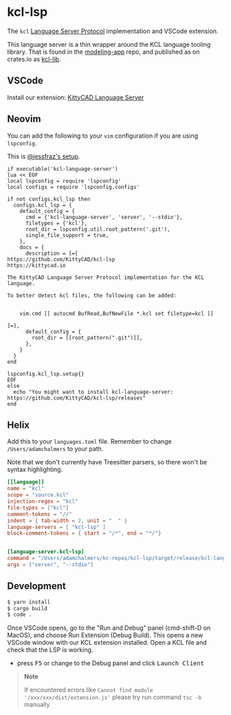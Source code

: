 # kcl-lsp

The `kcl` [Language Server Protocol](https://microsoft.github.io/language-server-protocol)
implementation and VSCode extension.

This language server is a thin wrapper around the KCL language tooling library.
That is found in the [modeling-app](https://github.com/kittycad/modeling-app) repo, and published as
on crates.io as [kcl-lib](https://crates.io/crates/kcl-lib).

## VSCode

Install our extension: [KittyCAD Language Server](https://marketplace.visualstudio.com/items?itemName=KittyCAD.kcl-language-server)

## Neovim

You can add the following to your `vim` configuration if you are using `lspconfig`.

This is [@jessfraz's
setup](https://github.com/jessfraz/.vim/blob/master/vimrc#L935).

```vim
if executable('kcl-language-server')
lua << EOF
local lspconfig = require 'lspconfig'
local configs = require 'lspconfig.configs'

if not configs.kcl_lsp then
  configs.kcl_lsp = {
    default_config = {
      cmd = {'kcl-language-server', 'server', '--stdio'},
      filetypes = {'kcl'},
      root_dir = lspconfig.util.root_pattern('.git'),
      single_file_support = true,
    },
    docs = {
      description = [=[
https://github.com/KittyCAD/kcl-lsp
https://kittycad.io

The KittyCAD Language Server Protocol implementation for the KCL language.

To better detect kcl files, the following can be added:


    vim.cmd [[ autocmd BufRead,BufNewFile *.kcl set filetype=kcl ]]

]=],
      default_config = {
        root_dir = [[root_pattern(".git")]],
      },
    }
  }
end

lspconfig.kcl_lsp.setup{}
EOF
else
  echo "You might want to install kcl-language-server: https://github.com/KittyCAD/kcl-lsp/releases"
end
```

## Helix

Add this to your `languages.toml` file. Remember to change `/Users/adamchalmers` to your path.

Note that we don't currently have Treesitter parsers, so there won't be syntax highlighting.

```toml
[[language]]
name = "kcl"
scope = "source.kcl"
injection-regex = "kcl"
file-types = ["kcl"]
comment-tokens = "//"
indent = { tab-width = 2, unit = "  " }
language-servers = [ "kcl-lsp" ]
block-comment-tokens = { start = "/*", end = "*/"}


[language-server.kcl-lsp]
command = "/Users/adamchalmers/kc-repos/kcl-lsp/target/release/kcl-language-server"
args = ["server", "--stdio"]
```

## Development

```bash
$ yarn install
$ cargo build
$ code .
```

Once VSCode opens, go to the "Run and Debug" panel (cmd-shift-D on MacOS), and choose Run Extension (Debug Build).
This opens a new VSCode window with our KCL extension installed. Open a KCL file and check that the LSP is working.

- press <kbd>F5</kbd> or change to the Debug panel and click <kbd>Launch Client</kbd>

> **Note**
>
> If encountered errors like `Cannot find module '/xxx/xxx/dist/extension.js'`
> please try run command `tsc -b` manually
